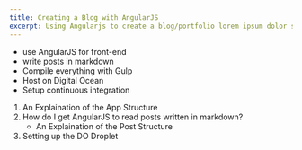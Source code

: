 ```yaml
---
title: Creating a Blog with AngularJS
excerpt: Using Angularjs to create a blog/portfolio lorem ipsum dolor sit amet, consectetur adipisicing elit. Nam quibusdam quo excepturi, nisi alias soluta odit recusandae harum provident. Doloremque quidem iste corporis quo laudantium laborum minima delectus asperiores consectetur.
---
```


- use AngularJS for front-end
- write posts in markdown
- Compile everything with Gulp
- Host on Digital Ocean
- Setup continuous integration

1. An Explaination of the App Structure
2. How do I get AngularJS to read posts written in markdown?
	- An Explaination of the Post Structure
3. Setting up the DO Droplet
